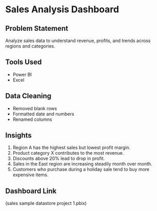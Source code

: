 # Sales Analysis Dashboard

## Problem Statement
Analyze sales data to understand revenue, profits, and trends across regions and categories.

## Tools Used
- Power BI
- Excel

## Data Cleaning
- Removed blank rows
- Formatted date and numbers
- Renamed columns

## Insights
1. Region A has the highest sales but lowest profit margin.
2. Product category X contributes to the most revenue.
3. Discounts above 20% lead to drop in profit.
4. Sales in the East region are increasing steadily month over month.
5. Customers who purchase during a holiday sale tend to buy more expensive items.
## Dashboard Link
(sales sample datastore project 1.pbix)		
